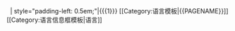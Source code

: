 &nbsp;
| style="padding-left: 0.5em;"|{{{1}}}<noinclude>
[[Category:语言模板|{{PAGENAME}}]]
[[Category:语言信息框模板|语言]]
</noinclude>